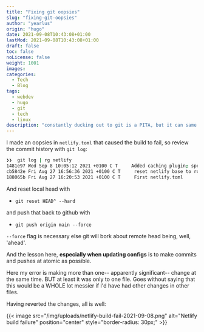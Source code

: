 ```yaml
---
title: "Fixing git oopsies"
slug: "fixing-git-oopsies"
author: "yearlus"
origin: "hugo"
date: 2021-09-08T10:43:08+01:00
lastMod: 2021-09-08T10:43:08+01:00
draft: false
toc: false
noLicense: false
weight: 1001
images:
categories:
  - Tech
  - Blog
tags:
  - webdev
  - hugo
  - git
  - tech
  - linux
description: "constantly ducking out to git is a PITA, but it can same your bacon. Here a gentle self-reminder to always MAKE SMALL, FREQUENT, ATOMIC commits."
---
```


I made an oopsies in `netlify.toml` that caused the build to fail, so review the commit history with `git log`:  

```bash
❯❯  git log | rg netlify
1481e97 Wed Sep 8 10:05:12 2021 +0100 C T     Added caching plugin; specified Hugo 0.80.0 to allow for easier tracking of errors and changes on netlify vs localhost; added content type headers
cb5842e Fri Aug 27 16:56:36 2021 +0100 C T     reset netlify base to root
188065b Fri Aug 27 16:20:53 2021 +0100 C T     First netlify.toml
```

And reset local head with 
- `git reset HEAD^ --hard` 

and push that back to github with 

- `git push origin main --force`

`--force` flag is necessary else git will bork about remote head being, well, 'ahead'.

And the lesson here, **especially when updating configs** is to make commits and pushes at atomic as possible. 

Here my error is making more than one-- apparently significant-- change at the same time. BUT at least it was only to one file. Goes without saying that this would be a WHOLE lot messier if I'd have had other changes in other files.

Having reverted the changes, all is well:


{{< image src="/img/uploads/netlify-build-fail-2021-09-08.png" alt="Netlify build failure" position="center" style="border-radius: 30px;" >}}

